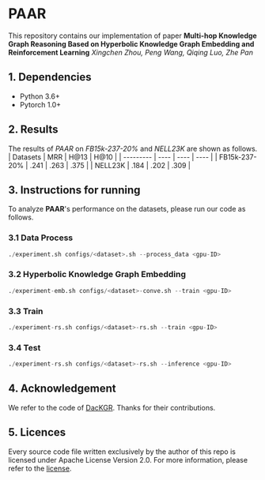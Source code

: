 # PAAR

This repository contains our implementation of paper **Multi-hop Knowledge Graph Reasoning Based on Hyperbolic Knowledge Graph Embedding and Reinforcement Learning** *Xingchen Zhou, Peng Wang, Qiqing Luo, Zhe Pan*

## 1. Dependencies
* Python 3.6+
* Pytorch 1.0+

## 2. Results
The results of *PAAR* on *FB15k-237-20%* and *NELL23K* are shown as follows.
| Datasets  | MRR  | H@13  | H@10  |
| --------- | ---- | ---- | ---- |
| FB15k-237-20% | .241 | .263 | .375 |
| NELL23K  | .184 | .202 | .309 |

## 3. Instructions for running
To analyze **PAAR**'s performance on the datasets, please run our code as follows.

### 3.1 Data Process
```python
./experiment.sh configs/<dataset>.sh --process_data <gpu-ID>
```

### 3.2 Hyperbolic Knowledge Graph Embedding
```python
./experiment-emb.sh configs/<dataset>-conve.sh --train <gpu-ID>
```

### 3.3 Train
```python
./experiment-rs.sh configs/<dataset>-rs.sh --train <gpu-ID> 
```

### 3.4 Test
```python
./experiment-rs.sh configs/<dataset>-rs.sh --inference <gpu-ID> 
```

## 4. Acknowledgement
We refer to the code of [DacKGR](https://github.com/THU-KEG/DacKGR). Thanks for their contributions.

## 5. Licences
Every source code file written exclusively by the author of this repo is licensed under Apache License Version 2.0. For more information, please refer to the [license](https://github.com/prokolyvakis/hyperkg/blob/master/LICENSE).
